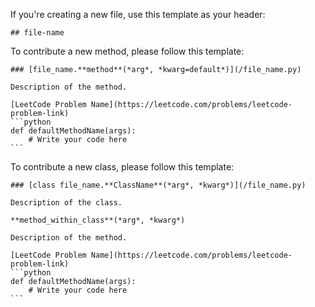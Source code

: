 If you're creating a new file, use this template as your header:

````
## file-name
````

To contribute a new method, please follow this template:

````
### [file_name.**method**(*arg*, *kwarg=default*)](/file_name.py)

Description of the method.

[LeetCode Problem Name](https://leetcode.com/problems/leetcode-problem-link)
```python
def defaultMethodName(args):
    # Write your code here
```
````

To contribute a new class, please follow this template:

````
### [class file_name.**ClassName**(*arg*, *kwarg*)](/file_name.py)

Description of the class.

**method_within_class**(*arg*, *kwarg*)

Description of the method.

[LeetCode Problem Name](https://leetcode.com/problems/leetcode-problem-link)
```python
def defaultMethodName(args):
    # Write your code here
```
````
